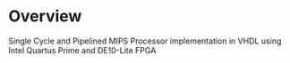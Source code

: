 # Overview
Single Cycle and Pipelined MIPS Processor implementation in VHDL using Intel Quartus Prime and DE10-Lite FPGA
